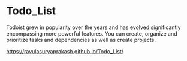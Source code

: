 # Todo_List 

Todoist grew in popularity over the years and has evolved significantly encompassing more powerful features. You can create, organize and prioritize tasks and dependencies as well as create projects.

https://ravulasuryaprakash.github.io/Todo_List/
